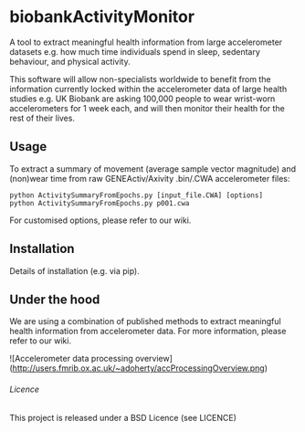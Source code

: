 biobankActivityMonitor
======================

A tool to extract meaningful health information from large accelerometer 
datasets e.g. how much time individuals spend in sleep, sedentary behaviour,
and physical activity.

This software will allow non-specialists worldwide to benefit from the 
information currently locked within the accelerometer data of large health 
studies e.g. UK Biobank are asking 100,000 people to wear wrist-worn 
accelerometers for 1 week each, and will then monitor their health for the 
rest of their lives.


<h2>Usage</h2>
To extract a summary of movement (average sample vector magnitude) and 
(non)wear time from raw GENEActiv/Axivity .bin/.CWA accelerometer files:

```
python ActivitySummaryFromEpochs.py [input_file.CWA] [options]
python ActivitySummaryFromEpochs.py p001.cwa
```

For customised options, please refer to our wiki.


<h2>Installation</h2>
Details of installation (e.g. via pip).


<h2>Under the hood</h2>
We are using a combination of published methods to extract meaningful health
information from accelerometer data. For more information, please refer to our 
wiki.

![Accelerometer data processing overview]
(http://users.fmrib.ox.ac.uk/~adoherty/accProcessingOverview.png)


<h6>Licence</h6>
This project is released under a BSD Licence (see LICENCE)
